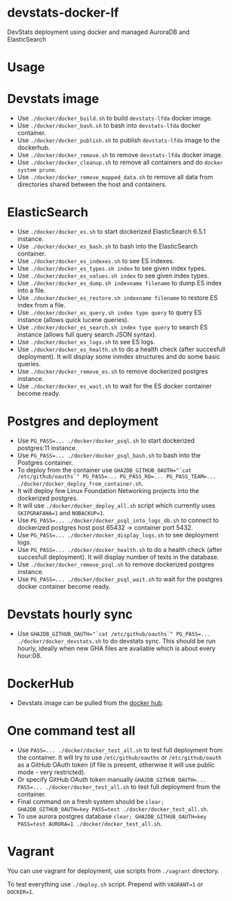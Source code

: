 # devstats-docker-lf

DevStats deployment using docker and managed AuroraDB and ElasticSearch


# Usage

# Devstats image

- Use `./docker/docker_build.sh` to build `devstats-lfda` docker image.
- Use `./docker/docker_bash.sh` to bash into `devstats-lfda` docker container.
- Use `./docker/docker_publish.sh` to publish `devstats-lfda` image to the dockerhub.
- Use `./docker/docker_remove.sh` to remove `devstats-lfda` docker image.
- Use `./docker/docker_cleanup.sh` to remove all containers and do `docker system prune`.
- Use `./docker/docker_remove_mapped_data.sh` to remove all data from directories shared between the host and containers.

# ElasticSearch

- Use `./docker/docker_es.sh` to start dockerized ElasticSearch 6.5.1 instance.
- Use `./docker/docker_es_bash.sh` to bash into the ElasticSearch container.
- Use `./docker/docker_es_indexes.sh` to see ES indexes.
- Use `./docker/docker_es_types.sh index` to see given index types.
- Use `./docker/docker_es_values.sh index` to see given index types.
- Use `./docker/docker_es_dump.sh indexname filename` to dump ES index into a file.
- Use `./docker/docker_es_restore.sh indexname filename` to restore ES index from a file.
- Use `./docker/docker_es_query.sh index type query` to query ES instance (allows quick lucene queries).
- Use `./docker/docker_es_search.sh index type query` to search ES instance (allows full query search JSON syntax).
- Use `./docker/docker_es_logs.sh` to see ES logs.
- Use `./docker/docker_es_health.sh` to do a health check (after succesfull deployment). It will display some inmdex structures and do some basic queries.
- Use `./docker/docker_remove_es.sh` to remove dockerized postgres instance.
- Use `./docker/docker_es_wait.sh` to wait for the ES docker container become ready.


# Postgres and deployment

- Use `PG_PASS=... ./docker/docker_psql.sh` to start dockerized postgres:11 instance.
- Use `PG_PASS=... ./docker/docker_psql_bash.sh` to bash into the Postgres container.
- To deploy from the container use `` GHA2DB_GITHUB_OAUTH="`cat /etc/github/oauths`" PG_PASS=... PG_PASS_RO=... PG_PASS_TEAM=... ./docker/docker_deploy_from_container.sh ``.
- It will deploy few Linux Foundation Networking projects into the dockerized postgres.
- It will use `./docker/docker_deploy_all.sh` script which currently uses `SKIPGRAFANA=1` and `NOBACKUP=1`.
- Use `PG_PASS=... ./docker/docker_psql_into_logs_db.sh` to connect to dockerized postgres host post 65432 -> container port 5432.
- Use `PG_PASS=... ./docker/docker_display_logs.sh` to see deployment logs.
- Use `PG_PASS=... ./docker/docker_health.sh` to do a health check (after succesfull deployment). It will display number of texts in the database.
- Use `./docker/docker_remove_psql.sh` to remove dockerized postgres instance.
- Use `PG_PASS=... ./docker/docker_psql_wait.sh` to wait for the postgres docker container become ready.


# Devstats hourly sync

- Use `` GHA2DB_GITHUB_OAUTH="`cat /etc/github/oauths`" PG_PASS=... ./docker/docker_devstats.sh `` to do devstats sync. This should be run hourly, ideally when new GHA files are available which is about every hour:08.


# DockerHub

- Devstats image can be pulled from the [docker hub](https://hub.docker.com/r/lukaszgryglicki/devstats-lfda/).


# One command test all

- Use `PASS=... ./docker/docker_test_all.sh` to test full deployment from the container. It will try to use `/etc/github/oauths` or `/etc/github/oauth` as a GitHub OAuth token (if file is present, otherwise it will use public mode - very restricted).
- Or specify GitHub OAuth token manually `GHA2DB_GITHUB_OAUTH=... PASS=... ./docker/docker_test_all.sh` to test full deployment from the container.
- Final command on a fresh system should be `clear; GHA2DB_GITHUB_OAUTH=key PASS=test ./docker/docker_test_all.sh`.
- To use aurora postgres database `clear; GHA2DB_GITHUB_OAUTH=key PASS=test AURORA=1 ./docker/docker_test_all.sh`.


# Vagrant

You can use vagrant for deployment, use scripts from `./vagrant` directory.

To test everything use `./deploy.sh` script. Prepend with `VAGRANT=1` or `DOCKER=1`.
